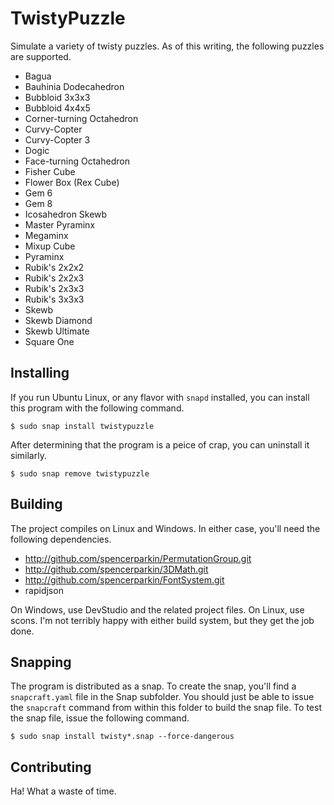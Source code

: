 # TwistyPuzzle

Simulate a variety of twisty puzzles.  As of this writing, the following puzzles are supported.

 - Bagua
 - Bauhinia Dodecahedron
 - Bubbloid 3x3x3
 - Bubbloid 4x4x5
 - Corner-turning Octahedron
 - Curvy-Copter
 - Curvy-Copter 3
 - Dogic
 - Face-turning Octahedron
 - Fisher Cube
 - Flower Box (Rex Cube)
 - Gem 6
 - Gem 8
 - Icosahedron Skewb
 - Master Pyraminx
 - Megaminx
 - Mixup Cube
 - Pyraminx
 - Rubik's 2x2x2
 - Rubik's 2x2x3
 - Rubik's 2x3x3
 - Rubik's 3x3x3
 - Skewb
 - Skewb Diamond
 - Skewb Ultimate
 - Square One

## Installing

If you run Ubuntu Linux, or any flavor with `snapd` installed, you can install this program with the following command.

`$ sudo snap install twistypuzzle`

After determining that the program is a peice of crap, you can uninstall it similarly.

`$ sudo snap remove twistypuzzle`

## Building

The project compiles on Linux and Windows.  In either case, you'll need the following dependencies.

 - http://github.com/spencerparkin/PermutationGroup.git
 - http://github.com/spencerparkin/3DMath.git
 - http://github.com/spencerparkin/FontSystem.git
 - rapidjson

On Windows, use DevStudio and the related project files.  On Linux, use scons.  I'm not terribly happy with either build system, but they get the job done.

## Snapping

The program is distributed as a snap.  To create the snap, you'll find a `snapcraft.yaml` file in the Snap subfolder.  You should just be able to issue the `snapcraft` command from within this folder to build the snap file.  To test the snap file, issue the following command.

`$ sudo snap install twisty*.snap --force-dangerous`

## Contributing

Ha!  What a waste of time.
